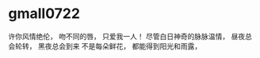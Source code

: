 # gmall0722

许你风情绝伦，
    吻不同的唇，
        只爱我一人！
尽管白日神奇的脉脉温情，
    昼夜总会轮转，
       黑夜总会到来
        不是每朵鲜花，
            都能得到阳光和雨露，

